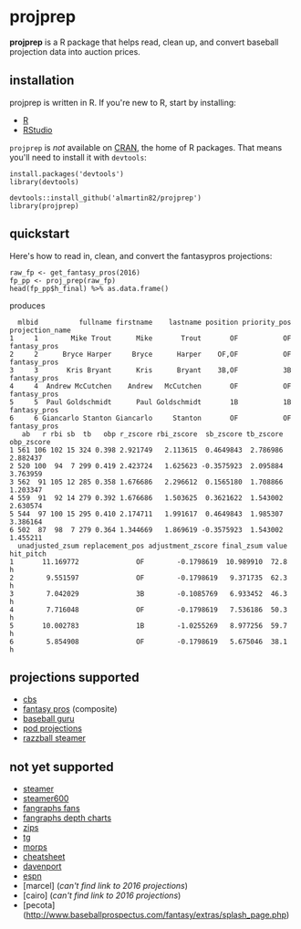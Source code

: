 # projprep
**projprep** is a R package that helps read, clean up, and convert baseball projection data into auction prices.

## installation
projprep is written in R.
If you're new to R, start by installing:

* [R](https://cran.r-project.org/)
* [RStudio](https://www.rstudio.com/products/RStudio/#Desktop)

`projprep` is *_not_* available on [CRAN](https://cran.r-project.org/), the home of R packages.  That means you'll need to install it with `devtools`:

```
install.packages('devtools')
library(devtools)

devtools::install_github('almartin82/projprep')
library(projprep)
```

## quickstart

Here's how to read in, clean, and convert the fantasypros projections:

```
raw_fp <- get_fantasy_pros(2016)
fp_pp <- proj_prep(raw_fp)
head(fp_pp$h_final) %>% as.data.frame()
```

produces
```
  mlbid          fullname firstname    lastname position priority_pos projection_name
1     1        Mike Trout      Mike       Trout       OF           OF    fantasy_pros
2     2      Bryce Harper     Bryce      Harper    OF,OF           OF    fantasy_pros
3     3       Kris Bryant      Kris      Bryant    3B,OF           3B    fantasy_pros
4     4  Andrew McCutchen    Andrew   McCutchen       OF           OF    fantasy_pros
5     5  Paul Goldschmidt      Paul Goldschmidt       1B           1B    fantasy_pros
6     6 Giancarlo Stanton Giancarlo     Stanton       OF           OF    fantasy_pros
   ab   r rbi sb  tb   obp r_zscore rbi_zscore  sb_zscore tb_zscore obp_zscore
1 561 106 102 15 324 0.398 2.921749   2.113615  0.4649843  2.786986   2.882437
2 520 100  94  7 299 0.419 2.423724   1.625623 -0.3575923  2.095884   3.763959
3 562  91 105 12 285 0.358 1.676686   2.296612  0.1565180  1.708866   1.203347
4 559  91  92 14 279 0.392 1.676686   1.503625  0.3621622  1.543002   2.630574
5 544  97 100 15 295 0.410 2.174711   1.991617  0.4649843  1.985307   3.386164
6 502  87  98  7 279 0.364 1.344669   1.869619 -0.3575923  1.543002   1.455211
  unadjusted_zsum replacement_pos adjustment_zscore final_zsum value hit_pitch
1       11.169772              OF        -0.1798619  10.989910  72.8         h
2        9.551597              OF        -0.1798619   9.371735  62.3         h
3        7.042029              3B        -0.1085769   6.933452  46.3         h
4        7.716048              OF        -0.1798619   7.536186  50.3         h
5       10.002783              1B        -1.0255269   8.977256  59.7         h
6        5.854908              OF        -0.1798619   5.675046  38.1         h
```

## projections supported

* [cbs](http://www.cbssports.com/fantasy/baseball/stats/sortable/cbs/OF/season/standard/projections?&print_rows=9999)
* [fantasy pros](http://www.fantasypros.com/mlb/projections/hitters.php) (composite)
* [baseball guru](http://baseballguru.com/bbinside4.html)
* [pod projections](http://www.projectingx.com/baseball-player-projections/)
* [razzball steamer](http://razzball.com/steamer-hitter-projections/)

## not yet supported

* [steamer](http://www.fangraphs.com/projections.aspx?pos=all&stats=bat&type=steamer&team=0&lg=all&players=0)
* [steamer600](http://www.fangraphs.com/projections.aspx?pos=all&stats=bat&type=steamer600&team=0&lg=all&players=0)
* [fangraphs fans](http://www.fangraphs.com/projections.aspx?pos=all&stats=bat&type=fan&team=0&lg=all&players=0)
* [fangraphs depth charts](http://www.fangraphs.com/projections.aspx?pos=all&stats=bat&type=fan&team=0&lg=all&players=0)
* [zips](http://www.fangraphs.com/projections.aspx?pos=all&stats=bat&type=fan&team=0&lg=all&players=0)
* [tg](http://www.tgfantasybaseball.com/baseball/projections.cfm)
* [morps](http://morps.mlblogs.com/category/morps/)
* [cheatsheet](http://mrcheatsheet.com/2016/03/08/2016-fantasy-baseball-cheatsheets-2/)
* [davenport](http://claydavenport.com/projections/PROJHOME.shtml)
* [espn](http://games.espn.go.com/flb/tools/projections?display=alt)
* [marcel] (_can't find link to 2016 projections_)
* [cairo] (_can't find link to 2016 projections_)
* [pecota] (http://www.baseballprospectus.com/fantasy/extras/splash_page.php)
